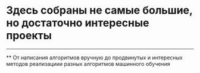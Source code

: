 # Здесь собраны не самые большие, но достаточно интересные проекты
---
** От написания алгоритмов вручную до продвинутых и интересных методов реализациии разных алгоритмов машинного обучения
